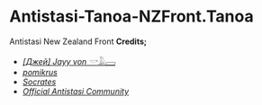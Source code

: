 # Antistasi-Tanoa-NZFront.Tanoa
Antistasi New Zealand Front
**Credits;**
- [*\[Джей\] Jayy von 𓎡𓄿𓈙*](https://steamcommunity.com/id/JayysSlavSquat/)
- [*pomikrus*](https://steamcommunity.com/profiles/76561198040437118)
- [*Socrates*](https://steamcommunity.com/id/Socrates_)
- [*Official Antistasi Community*](https://steamcommunity.com/id/OfficialAntiStasiCommunity)
